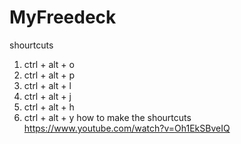 # MyFreedeck

shourtcuts
1. ctrl + alt + o
2. ctrl + alt + p
3. ctrl + alt + l
4. ctrl + alt + j
5. ctrl + alt + h
6. ctrl + alt + y
how to make the shourtcuts
https://www.youtube.com/watch?v=Oh1EkSBveIQ